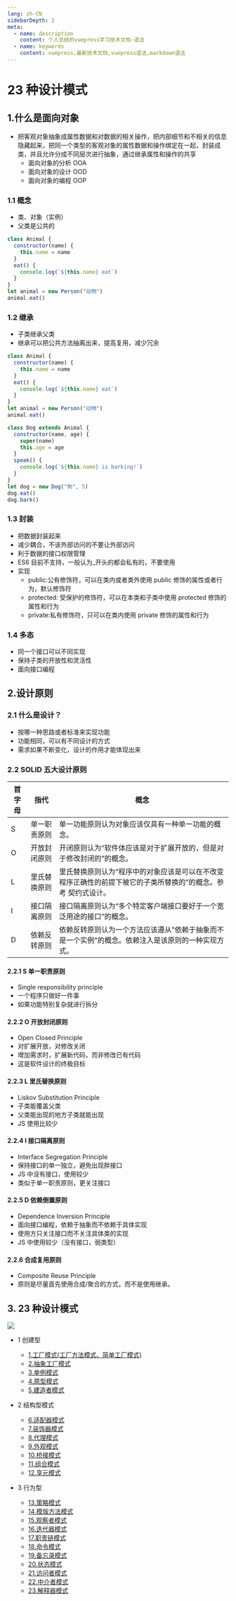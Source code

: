 ```yaml
---
lang: zh-CN
sidebarDepth: 2
meta:
  - name: description
    content: 个人总结的vuepress学习技术文档-语法
  - name: keywords
    content: vuepress,最新技术文档,vuepress语法,markdown语法
---
```


# 23 种设计模式

## 1.什么是面向对象

- 把客观对象抽象成属性数据和对数据的相关操作，把内部细节和不相关的信息隐藏起来，把同一个类型的客观对象的属性数据和操作绑定在一起，封装成类，并且允许分成不同层次进行抽象，通过继承属性和操作的共享
  - 面向对象的分析 OOA
  - 面向对象的设计 OOD
  - 面向对象的编程 OOP

### 1.1 概念

- 类、对象（实例）
- 父类是公共的

```js
class Animal {
  constructor(name) {
    this.name = name
  }
  eat() {
    console.log(`${this.name} eat`)
  }
}
let animal = new Person("动物")
animal.eat()
```

### 1.2 继承

- 子类继承父类
- 继承可以把公共方法抽离出来，提高复用，减少冗余

```js
class Animal {
  constructor(name) {
    this.name = name
  }
  eat() {
    console.log(`${this.name} eat`)
  }
}
let animal = new Person("动物")
animal.eat()

class Dog extends Animal {
  constructor(name, age) {
    super(name)
    this.age = age
  }
  speak() {
    console.log(`${this.name} is barking!`)
  }
}
let dog = new Dog("狗", 5)
dog.eat()
dog.bark()
```

### 1.3 封装

- 把数据封装起来
- 减少耦合，不该外部访问的不要让外部访问
- 利于数据的接口权限管理
- ES6 目前不支持，一般认为\_开头的都会私有的，不要使用
- 实现
  - public:公有修饰符，可以在类内或者类外使用 public 修饰的属性或者行为，默认修饰符
  - protected: 受保护的修饰符，可以在本类和子类中使用 protected 修饰的属性和行为
  - private:私有修饰符，只可以在类内使用 private 修饰的属性和行为

### 1.4 多态

- 同一个接口可以不同实现
- 保持子类的开放性和灵活性
- 面向接口编程

## 2.设计原则

### 2.1 什么是设计？

- 按哪一种思路或者标准来实现功能
- 功能相同，可以有不同设计的方式
- 需求如果不断变化，设计的作用才能体现出来

### 2.2 SOLID 五大设计原则

| 首字母 | 指代         | 概念                                                                                                          |
| ------ | ------------ | ------------------------------------------------------------------------------------------------------------- |
| S      | 单一职责原则 | 单一功能原则认为对象应该仅具有一种单一功能的概念。                                                            |
| O      | 开放封闭原则 | 开闭原则认为“软件体应该是对于扩展开放的，但是对于修改封闭的”的概念。                                          |
| L      | 里氏替换原则 | 里氏替换原则认为“程序中的对象应该是可以在不改变程序正确性的前提下被它的子类所替换的”的概念。参考 契约式设计。 |
| I      | 接口隔离原则 | 接口隔离原则认为“多个特定客户端接口要好于一个宽泛用途的接口”的概念。                                          |
| D      | 依赖反转原则 | 依赖反转原则认为一个方法应该遵从"依赖于抽象而不是一个实例"的概念。依赖注入是该原则的一种实现方式。            |

#### 2.2.1 S 单一职责原则

- Single responsibility principle
- 一个程序只做好一件事
- 如果功能特别复杂就进行拆分

#### 2.2.2 O 开放封闭原则

- Open Closed Principle
- 对扩展开放，对修改关闭
- 增加需求时，扩展新代码，而非修改已有代码
- 这是软件设计的终极目标

#### 2.2.3 L 里氏替换原则

- Liskov Substitution Principle
- 子类能覆盖父类
- 父类能出现的地方子类就能出现
- JS 使用比较少

#### 2.2.4 I 接口隔离原则

- Interface Segregation Principle
- 保持接口的单一独立，避免出现胖接口
- JS 中没有接口，使用较少
- 类似于单一职责原则，更关注接口

#### 2.2.5 D 依赖倒置原则

- Dependence Inversion Principle
- 面向接口编程，依赖于抽象而不依赖于具体实现
- 使用方只关注接口而不关注具体类的实现
- JS 中使用较少（没有接口，弱类型）
#### 2.2.6 合成复用原则
- Composite Reuse Principle
- 原则是尽量首先使用合成/聚合的方式，而不是使用继承。
## 3. 23 种设计模式
![](./1.0.jpg)
- 1 创建型

  - [1.工厂模式(工厂方法模式、简单工厂模式)](./1.factory.html)
  - [2.抽象工厂模式](./2.abstract.html)
  - [3.单例模式](./3.single.html)
  - [4.原型模式](./4.prototype.html)
  - [5.建造者模式](./5.made.html)

- 2 结构型模式

  - [6.适配器模式](./6.adapter.html)
  - [7.装饰器模式](./7.decorator.html)
  - [8.代理模式](./8.proxy.html)
  - [9.外观模式](./9.appearance.html)
  - [10.桥接模式](./10.pickup.html)
  - [11.组合模式](./11.combination.html)
  - [12.享元模式](./12.flyweight.html)

- 3 行为型

  - [13.策略模式](./13.strategy.html)
  - [14.模版方法模式](./14.module.html)
  - [15.观察者模式](./15.observer.html)
  - [16.迭代器模式](./16.iterator.html)
  - [17.职责链模式](./17.chain.html)
  - [18.命令模式](./18.command.html)
  - [19.备忘录模式](./19.memorandum.html)
  - [20.状态模式](./20.state.html)
  - [21.访问者模式](./21.visitor.html)
  - [22.中介者模式](./22.mediator.html)
  - [23.解释器模式](./23.interpreter.html)
